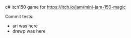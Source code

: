 c# itch150
game for https://itch.io/jam/mini-jam-150-magic

Commit tests:
* ari was here
* drewp was here
